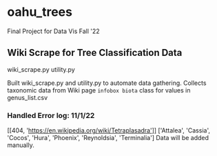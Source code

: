 # oahu_trees
Final Project for Data Vis Fall '22


## Wiki Scrape for Tree Classification Data
wiki_scrape.py
utility.py

Built wiki_scrape.py and utility.py to automate data gathering. 
Collects taxonomic data from Wiki page `infobox biota` class for values in genus_list.csv


### Handled Error log: 11/1/22
[[404, 'https://en.wikipedia.org/wiki/Tetraplasadra']]
['Attalea', 'Cassia', 'Cocos', 'Hura', 'Phoenix', 'Reynoldsia', 'Terminalia']
Data will be added manually.